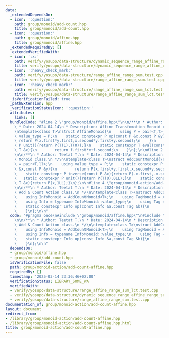 ```yaml
---
data:
  _extendedDependsOn:
  - icon: ':question:'
    path: group/monoid/add-count.hpp
    title: group/monoid/add-count.hpp
  - icon: ':question:'
    path: group/monoid/affine.hpp
    title: group/monoid/affine.hpp
  _extendedRequiredBy: []
  _extendedVerifiedWith:
  - icon: ':x:'
    path: verify/yosupo/data-structure/dynamic_sequence_range_affine_range_sum.test.cpp
    title: verify/yosupo/data-structure/dynamic_sequence_range_affine_range_sum.test.cpp
  - icon: ':heavy_check_mark:'
    path: verify/yosupo/data-structure/range_affine_range_sum.test.cpp
    title: verify/yosupo/data-structure/range_affine_range_sum.test.cpp
  - icon: ':heavy_check_mark:'
    path: verify/yosupo/data-structure/range_affine_range_sum_lct.test.cpp
    title: verify/yosupo/data-structure/range_affine_range_sum_lct.test.cpp
  _isVerificationFailed: true
  _pathExtension: hpp
  _verificationStatusIcon: ':question:'
  attributes:
    links: []
  bundledCode: "#line 2 \"group/monoid/affine.hpp\"\n\n/**\n * Author: Teetat T.\n\
    \ * Date: 2024-04-14\n * Description: Affine Transfomation Monoid class.\n */\n\
    \ntemplate<class T>\nstruct AffineMonoid{\n    using P = pair<T,T>;\n    using\
    \ value_type = P;\n    static constexpr P op(const P &x,const P &y){\n       \
    \ return P(x.first*y.first,x.second*y.first+y.second);\n    }\n    static constexpr\
    \ P unit(){return P(T(1),T(0));}\n    static constexpr T eval(const P &f,const\
    \ T &x){\n        return f.first*x+f.second;\n    }\n};\n\n#line 2 \"group/monoid/add-count.hpp\"\
    \n\n/**\n * Author: Teetat T.\n * Date: 2024-04-14\n * Description: Add & Count\
    \ Monoid class.\n */\n\ntemplate<class T>\nstruct AddCountMonoid{\n    using P\
    \ = pair<T,ll>;\n    using value_type = P;\n    static constexpr P op(const P\
    \ &x,const P &y){\n        return P(x.first+y.first,x.second+y.second);\n    }\n\
    \    static constexpr P inverse(const P &x){return P(-x.first,-x.second);}\n \
    \   static constexpr P unit(){return P(T(0),0LL);}\n    static constexpr P make(const\
    \ T &x){return P(x,1LL);}\n};\n\n#line 4 \"group/monoid-action/add-count-affine.hpp\"\
    \n\n/**\n * Author: Teetat T.\n * Date: 2024-04-14\n * Description: Affine to\
    \ Add & Count Action class.\n */\n\ntemplate<class T>\nstruct AddCountAffineAction{\n\
    \    using InfoMonoid = AddCountMonoid<T>;\n    using TagMonoid = AffineMonoid<T>;\n\
    \    using Info = typename InfoMonoid::value_type;\n    using Tag = typename TagMonoid::value_type;\n\
    \    static constexpr Info op(const Info &a,const Tag &b){\n        return Info(a.first*b.first+a.second*b.second,a.second);\n\
    \    }\n};\n\n"
  code: "#pragma once\n#include \"group/monoid/affine.hpp\"\n#include \"group/monoid/add-count.hpp\"\
    \n\n/**\n * Author: Teetat T.\n * Date: 2024-04-14\n * Description: Affine to\
    \ Add & Count Action class.\n */\n\ntemplate<class T>\nstruct AddCountAffineAction{\n\
    \    using InfoMonoid = AddCountMonoid<T>;\n    using TagMonoid = AffineMonoid<T>;\n\
    \    using Info = typename InfoMonoid::value_type;\n    using Tag = typename TagMonoid::value_type;\n\
    \    static constexpr Info op(const Info &a,const Tag &b){\n        return Info(a.first*b.first+a.second*b.second,a.second);\n\
    \    }\n};\n\n"
  dependsOn:
  - group/monoid/affine.hpp
  - group/monoid/add-count.hpp
  isVerificationFile: false
  path: group/monoid-action/add-count-affine.hpp
  requiredBy: []
  timestamp: '2025-03-14 23:36:46+07:00'
  verificationStatus: LIBRARY_SOME_WA
  verifiedWith:
  - verify/yosupo/data-structure/range_affine_range_sum_lct.test.cpp
  - verify/yosupo/data-structure/dynamic_sequence_range_affine_range_sum.test.cpp
  - verify/yosupo/data-structure/range_affine_range_sum.test.cpp
documentation_of: group/monoid-action/add-count-affine.hpp
layout: document
redirect_from:
- /library/group/monoid-action/add-count-affine.hpp
- /library/group/monoid-action/add-count-affine.hpp.html
title: group/monoid-action/add-count-affine.hpp
---
```

